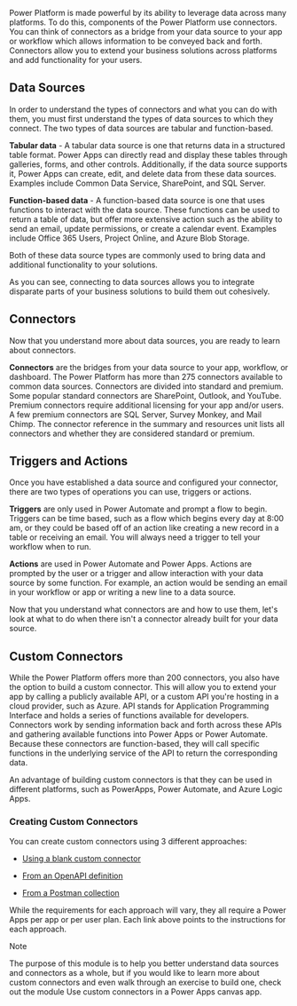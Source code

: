 Power Platform is made powerful by its ability to leverage data across many platforms. To do this, components of the Power Platform use connectors. You can think of connectors as a bridge from your data source to your app or workflow which allows information to be conveyed back and forth. Connectors allow you to extend your business solutions across platforms and add functionality for your users. 

## Data Sources

In order to understand the types of connectors and what you can do with them, you must first understand the types of data sources to which they connect. The two types of data sources are tabular and function-based.

**Tabular data** - A tabular data source is one that returns data in a structured table format. Power Apps can directly read and display these tables through galleries, forms, and other controls. Additionally, if the data source supports it, Power Apps can create, edit, and delete data from these data sources. Examples include Common Data Service, SharePoint, and SQL Server.

**Function-based data** - A function-based data source is one that uses functions to interact with the data source. These functions can be used to return a table of data, but offer more extensive action such as the ability to send an email, update permissions, or create a calendar event. Examples include Office 365 Users, Project Online, and Azure Blob Storage.

Both of these data source types are commonly used to bring data and additional functionality to your solutions.

As you can see, connecting to data sources allows you to integrate disparate parts of your business solutions to build them out cohesively.

## Connectors

Now that you understand more about data sources, you are ready to learn about connectors. 

**Connectors** are the bridges from your data source to your app, workflow, or dashboard. The Power Platform has more than 275 connectors available to common data sources. Connectors are divided into standard and premium. Some popular standard connectors are SharePoint, Outlook, and YouTube. Premium connectors require additional licensing for your app and/or users. A few premium connectors are SQL Server, Survey Monkey, and Mail Chimp. The connector reference in the summary and resources unit lists all connectors and whether they are considered standard or premium.

## Triggers and Actions

Once you have established a data source and configured your connector, there are two types of operations you can use, triggers or actions.

**Triggers** are only used in Power Automate and prompt a flow to begin. Triggers can be time based, such as a flow which begins every day at 8:00 am, or they could be based off of an action like creating a new record in a table or receiving an email. You will always need a trigger to tell your workflow when to run.

**Actions** are used in Power Automate and Power Apps. Actions are prompted by the user or a trigger and allow interaction with your data source by some function. For example, an action would be sending an email in your workflow or app or writing a new line to a data source.

Now that you understand what connectors are and how to use them, let's look at what to do when there isn't a connector already built for your data source.

## Custom Connectors

While the Power Platform offers more than 200 connectors, you also have the option to build a custom connector. This will allow you to extend your app by calling a publicly available API, or a custom API you're hosting in a cloud provider, such as Azure. API stands for Application Programming Interface and holds a series of functions available for developers. Connectors work by sending information back and forth across these APIs and gathering available functions into Power Apps or Power Automate. Because these connectors are function-based, they will call specific functions in the underlying service of the API to return the corresponding data.

An advantage of building custom connectors is that they can be used in different platforms, such as PowerApps, Power Automate, and Azure Logic Apps.

### Creating Custom Connectors

You can create custom connectors using 3 different approaches:

- [Using a blank custom connector](https://docs.microsoft.com/connectors/custom-connectors/define-blank)

- [From an OpenAPI definition](https://docs.microsoft.com/connectors/custom-connectors/define-openapi-definition)

- [From a Postman collection](https://docs.microsoft.com/connectors/custom-connectors/define-postman-collection)

While the requirements for each approach will vary, they all require a Power Apps per app or per user plan. Each link above points to the instructions for each approach.

> [!NOTE]
> The purpose of this module is to help you better understand data sources and connectors as a whole, but if you would like to learn more about custom connectors and even walk through an exercise to build one, check out the module Use custom connectors in a Power Apps canvas app.


